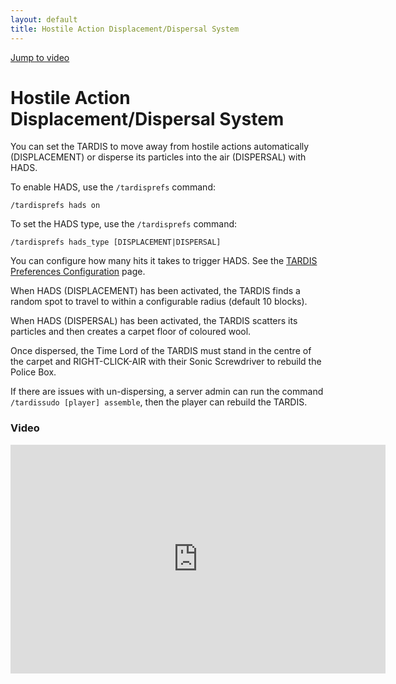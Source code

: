 ```yaml
---
layout: default
title: Hostile Action Displacement/Dispersal System
---
```


[Jump to video](#video)

# Hostile Action Displacement/Dispersal System

You can set the TARDIS to move away from hostile actions automatically (DISPLACEMENT) or disperse its particles into the air (DISPERSAL) with HADS.

To enable HADS, use the `/tardisprefs` command:

    /tardisprefs hads on

To set the HADS type, use the `/tardisprefs` command:

    /tardisprefs hads_type [DISPLACEMENT|DISPERSAL]

You can configure how many hits it takes to trigger HADS. See the [TARDIS Preferences Configuration](configuration-prefs.html) page.

When HADS (DISPLACEMENT) has been activated, the TARDIS finds a random spot to travel to within a configurable radius (default 10 blocks).

When HADS (DISPERSAL) has been activated, the TARDIS scatters its particles and then creates a carpet floor of coloured wool.

Once dispersed, the Time Lord of the TARDIS must stand in the centre of the carpet and RIGHT-CLICK-AIR with their Sonic Screwdriver to rebuild the Police Box.

If there are issues with un-dispersing, a server admin can run the command `/tardissudo [player] assemble`, then the player can rebuild the TARDIS.

### Video
<iframe src="https://player.vimeo.com/video/66992762" width="600" height="366" frameborder="0" webkitallowfullscreen mozallowfullscreen allowfullscreen></iframe>
